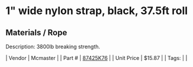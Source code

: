 # 1" wide nylon strap, black, 37.5ft roll
## Materials / Rope
Description: 	3800lb breaking strength. 

| Vendor | Mcmaster | 
| Part # | [87425K76](https://www.mcmaster.com/#87425K76) | 
| Unit Price | $15.87 | 
| Tags: |  | 
